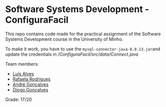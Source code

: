 # Software Systems Development - ConfiguraFacil
This repo contains code made for the practical assignment of the Software Systems Development course in the University of Minho.

To make it work, you have to use the `mysql-connector-java-8.0.13.jar`and update the credentials in */ConfiguraFacil/src/data/Connect.java*

Team members:
* [Luís Alves](https://github.com/alves-luis)
* [Rafaela Rodrigues](https://github.com/rafaelacrr)
* [André Gonçalves](https://github.com/andregclvs)
* [Diogo Gonçalves](https://github.com/Recksun)

Grade: 17/20

